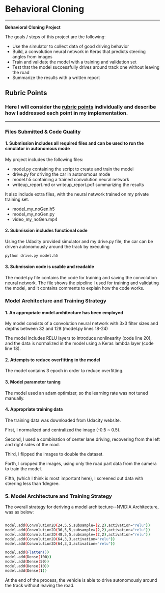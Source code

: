 # **Behavioral Cloning** 

---

**Behavioral Cloning Project**

The goals / steps of this project are the following:
* Use the simulator to collect data of good driving behavior
* Build, a convolution neural network in Keras that predicts steering angles from images
* Train and validate the model with a training and validation set
* Test that the model successfully drives around track one without leaving the road
* Summarize the results with a written report

## Rubric Points
### Here I will consider the [rubric points](https://review.udacity.com/#!/rubrics/432/view) individually and describe how I addressed each point in my implementation.  

---
### Files Submitted & Code Quality

#### 1. Submission includes all required files and can be used to run the simulator in autonomous mode

My project includes the following files:
* model.py containing the script to create and train the model
* drive.py for driving the car in autonomous mode
* model.h5 containing a trained convolution neural network 
* writeup_report.md or writeup_report.pdf summarizing the results

It also include extra files, with the neural network trained on my private training set.
* model_my_noGen.h5
* model_my_noGen.py
* video_my_noGen.mp4

#### 2. Submission includes functional code
Using the Udacity provided simulator and my drive.py file, the car can be driven autonomously around the track by executing 
```sh
python drive.py model.h5
```

#### 3. Submission code is usable and readable

The model.py file contains the code for training and saving the convolution neural network. The file shows the pipeline I used for training and validating the model, and it contains comments to explain how the code works.

### Model Architecture and Training Strategy

#### 1. An appropriate model architecture has been employed

My model consists of a convolution neural network with 3x3 filter sizes and depths between 32 and 128 (model.py lines 18-24) 

The model includes RELU layers to introduce nonlinearity (code line 20), and the data is normalized in the model using a Keras lambda layer (code line 18). 

#### 2. Attempts to reduce overfitting in the model

The model contains 3 epoch in order to reduce overfitting. 

#### 3. Model parameter tuning

The model used an adam optimizer, so the learning rate was not tuned manually.

#### 4. Appropriate training data

The training data was downloaded from Udacity website.

First, I normalized and centralized the image (-0.5 ~ 0.5).

Second, I used a combination of center lane driving, recovering from the left and right sides of the road.

Third, I flipped the images to double the dataset.

Forth, I cropped the images, using only the road part data from the camera to train the model.

Fifth, (which I think is most important here), I screened out data with steering less than 1degree.

###  5. Model Architecture and Training Strategy

The overall strategy for deriving a model architecture--NVIDIA Architecture, was as below:

```sh

model.add(Convolution2D(24,5,5,subsample=(2,2),activation="relu"))
model.add(Convolution2D(36,5,5,subsample=(2,2),activation="relu"))
model.add(Convolution2D(48,5,5,subsample=(2,2),activation="relu"))
model.add(Convolution2D(64,3,3,activation="relu"))
model.add(Convolution2D(64,3,3,activation="relu"))

model.add(Flatten())
model.add(Dense(100))
model.add(Dense(50))
model.add(Dense(10))
model.add(Dense(1))
```

At the end of the process, the vehicle is able to drive autonomously around the track without leaving the road.
